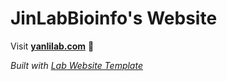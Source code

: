 
# JinLabBioinfo's Website

Visit **[yanlilab.com](https://yanlilab.com)** 🚀

_Built with [Lab Website Template](https://greene-lab.gitbook.io/lab-website-template-docs)_
